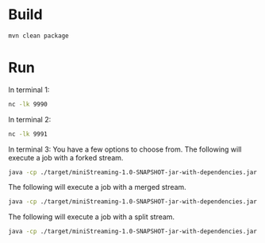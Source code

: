 # Build
```bash
mvn clean package
```

# Run
In terminal 1:
```bash
nc -lk 9990
```

In terminal 2:
```bash
nc -lk 9991
```

In terminal 3:
You have a few options to choose from.
The following will execute a job with a forked stream.
```bash
java -cp ./target/miniStreaming-1.0-SNAPSHOT-jar-with-dependencies.jar com.stream_work.ch04.job.StreamForkJob
```
The following will execute a job with a merged stream.
```bash
java -cp ./target/miniStreaming-1.0-SNAPSHOT-jar-with-dependencies.jar com.stream_work.ch04.job.StreamMergeJob
```
The following will execute a job with a split stream.

```bash
java -cp ./target/miniStreaming-1.0-SNAPSHOT-jar-with-dependencies.jar com.stream_work.ch04.job.StreamSplitJob
```
